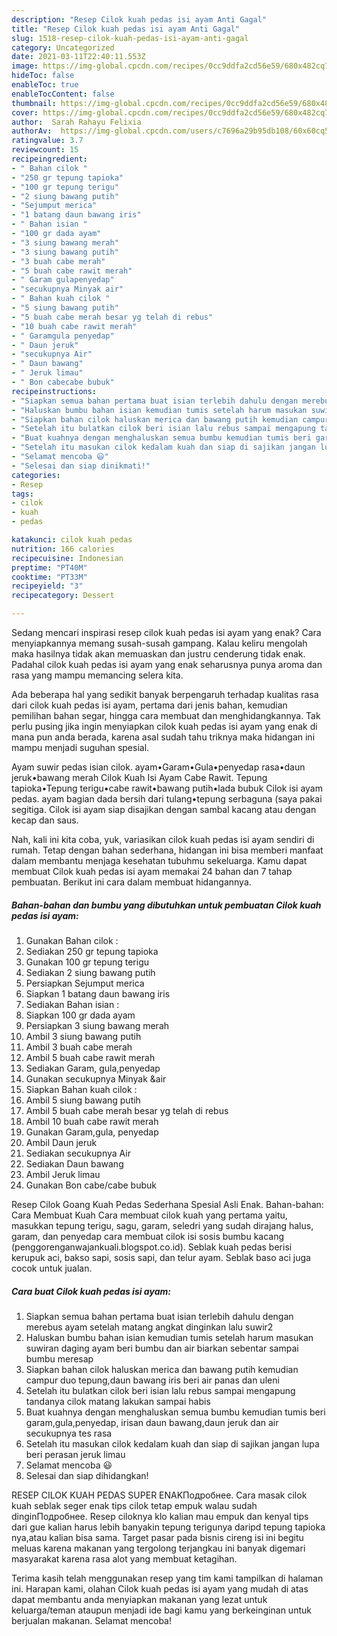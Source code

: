 ```yaml
---
description: "Resep Cilok kuah pedas isi ayam Anti Gagal"
title: "Resep Cilok kuah pedas isi ayam Anti Gagal"
slug: 1518-resep-cilok-kuah-pedas-isi-ayam-anti-gagal
category: Uncategorized
date: 2021-03-11T22:40:11.553Z
image: https://img-global.cpcdn.com/recipes/0cc9ddfa2cd56e59/680x482cq70/cilok-kuah-pedas-isi-ayam-foto-resep-utama.jpg
hideToc: false
enableToc: true
enableTocContent: false
thumbnail: https://img-global.cpcdn.com/recipes/0cc9ddfa2cd56e59/680x482cq70/cilok-kuah-pedas-isi-ayam-foto-resep-utama.jpg
cover: https://img-global.cpcdn.com/recipes/0cc9ddfa2cd56e59/680x482cq70/cilok-kuah-pedas-isi-ayam-foto-resep-utama.jpg
author:  Sarah Rahayu Felixia
authorAv:  https://img-global.cpcdn.com/users/c7696a29b95db108/60x60cq50/avatar.jpg
ratingvalue: 3.7
reviewcount: 15
recipeingredient:
- " Bahan cilok "
- "250 gr tepung tapioka"
- "100 gr tepung terigu"
- "2 siung bawang putih"
- "Sejumput merica"
- "1 batang daun bawang iris"
- " Bahan isian "
- "100 gr dada ayam"
- "3 siung bawang merah"
- "3 siung bawang putih"
- "3 buah cabe merah"
- "5 buah cabe rawit merah"
- " Garam gulapenyedap"
- "secukupnya Minyak air"
- " Bahan kuah cilok "
- "5 siung bawang putih"
- "5 buah cabe merah besar yg telah di rebus"
- "10 buah cabe rawit merah"
- " Garamgula penyedap"
- " Daun jeruk"
- "secukupnya Air"
- " Daun bawang"
- " Jeruk limau"
- " Bon cabecabe bubuk"
recipeinstructions:
- "Siapkan semua bahan pertama buat isian terlebih dahulu dengan merebus ayam setelah matang angkat dinginkan lalu suwir2"
- "Haluskan bumbu bahan isian kemudian tumis setelah harum masukan suwiran daging ayam beri bumbu dan air biarkan sebentar sampai bumbu meresap"
- "Siapkan bahan cilok haluskan merica dan bawang putih kemudian campur duo tepung,daun bawang iris beri air panas dan uleni"
- "Setelah itu bulatkan cilok beri isian lalu rebus sampai mengapung tandanya cilok matang lakukan sampai habis"
- "Buat kuahnya dengan menghaluskan semua bumbu kemudian tumis beri garam,gula,penyedap, irisan daun bawang,daun jeruk dan air secukupnya tes rasa"
- "Setelah itu masukan cilok kedalam kuah dan siap di sajikan jangan lupa beri perasan jeruk limau"
- "Selamat mencoba 😃"
- "Selesai dan siap dinikmati!"
categories:
- Resep
tags:
- cilok
- kuah
- pedas

katakunci: cilok kuah pedas 
nutrition: 166 calories
recipecuisine: Indonesian
preptime: "PT40M"
cooktime: "PT33M"
recipeyield: "3"
recipecategory: Dessert

---
```



Sedang mencari inspirasi resep cilok kuah pedas isi ayam yang enak? Cara menyiapkannya memang susah-susah gampang. Kalau keliru mengolah maka hasilnya tidak akan memuaskan dan justru cenderung tidak enak. Padahal cilok kuah pedas isi ayam yang enak seharusnya punya aroma dan rasa yang mampu memancing selera kita.


Ada beberapa hal yang sedikit banyak berpengaruh terhadap kualitas rasa dari cilok kuah pedas isi ayam, pertama dari jenis bahan, kemudian pemilihan bahan segar, hingga cara membuat dan menghidangkannya. Tak perlu pusing jika ingin menyiapkan cilok kuah pedas isi ayam yang enak di mana pun anda berada, karena asal sudah tahu triknya maka hidangan ini mampu menjadi suguhan spesial.

Ayam suwir pedas isian cilok. ayam•Garam•Gula•penyedap rasa•daun jeruk•bawang merah Cilok Kuah Isi Ayam Cabe Rawit. Tepung tapioka•Tepung terigu•cabe rawit•bawang putih•lada bubuk Cilok isi ayam pedas. ayam bagian dada bersih dari tulang•tepung serbaguna (saya pakai segitiga. Cilok isi ayam siap disajikan dengan sambal kacang atau dengan kecap dan saus.


Nah, kali ini kita coba, yuk, variasikan cilok kuah pedas isi ayam sendiri di rumah. Tetap dengan bahan sederhana, hidangan ini bisa memberi manfaat dalam membantu menjaga kesehatan tubuhmu sekeluarga. Kamu dapat membuat Cilok kuah pedas isi ayam memakai 24 bahan dan 7 tahap pembuatan. Berikut ini cara dalam membuat hidangannya.

<!--inarticleads1-->

##### Bahan-bahan dan bumbu yang dibutuhkan untuk pembuatan Cilok kuah pedas isi ayam:

1. Gunakan  Bahan cilok :
1. Sediakan 250 gr tepung tapioka
1. Gunakan 100 gr tepung terigu
1. Sediakan 2 siung bawang putih
1. Persiapkan Sejumput merica
1. Siapkan 1 batang daun bawang iris
1. Sediakan  Bahan isian :
1. Siapkan 100 gr dada ayam
1. Persiapkan 3 siung bawang merah
1. Ambil 3 siung bawang putih
1. Ambil 3 buah cabe merah
1. Ambil 5 buah cabe rawit merah
1. Sediakan  Garam, gula,penyedap
1. Gunakan secukupnya Minyak &amp;air
1. Siapkan  Bahan kuah cilok :
1. Ambil 5 siung bawang putih
1. Ambil 5 buah cabe merah besar yg telah di rebus
1. Ambil 10 buah cabe rawit merah
1. Gunakan  Garam,gula, penyedap
1. Ambil  Daun jeruk
1. Sediakan secukupnya Air
1. Sediakan  Daun bawang
1. Ambil  Jeruk limau
1. Gunakan  Bon cabe/cabe bubuk


Resep Cilok Goang Kuah Pedas Sederhana Spesial Asli Enak. Bahan-bahan: Cara Membuat Kuah Cara membuat cilok kuah yang pertama yaitu, masukkan tepung terigu, sagu, garam, seledri yang sudah dirajang halus, garam, dan penyedap cara membuat cilok isi sosis bumbu kacang (penggorenganwajankuali.blogspot.co.id). Seblak kuah pedas berisi kerupuk aci, bakso sapi, sosis sapi, dan telur ayam. Seblak baso aci juga cocok untuk jualan. 

<!--inarticleads2-->

##### Cara buat Cilok kuah pedas isi ayam:

1. Siapkan semua bahan pertama buat isian terlebih dahulu dengan merebus ayam setelah matang angkat dinginkan lalu suwir2
1. Haluskan bumbu bahan isian kemudian tumis setelah harum masukan suwiran daging ayam beri bumbu dan air biarkan sebentar sampai bumbu meresap
1. Siapkan bahan cilok haluskan merica dan bawang putih kemudian campur duo tepung,daun bawang iris beri air panas dan uleni
1. Setelah itu bulatkan cilok beri isian lalu rebus sampai mengapung tandanya cilok matang lakukan sampai habis
1. Buat kuahnya dengan menghaluskan semua bumbu kemudian tumis beri garam,gula,penyedap, irisan daun bawang,daun jeruk dan air secukupnya tes rasa
1. Setelah itu masukan cilok kedalam kuah dan siap di sajikan jangan lupa beri perasan jeruk limau
1. Selamat mencoba 😃
1. Selesai dan siap dihidangkan!

RESEP CILOK KUAH PEDAS SUPER ENAKПодробнее. Cara masak cilok kuah seblak seger enak tips cilok tetap empuk walau sudah dinginПодробнее. Resep ciloknya klo kalian mau empuk dan kenyal tips dari gue kalian harus lebih banyakin tepung terigunya daripd tepung tapioka nya,atau kalian bisa sama. Target pasar pada bisnis cireng isi ini begitu meluas karena makanan yang tergolong terjangkau ini banyak digemari masyarakat karena rasa alot yang membuat ketagihan. 

Terima kasih telah menggunakan resep yang tim kami tampilkan di halaman ini. Harapan kami, olahan Cilok kuah pedas isi ayam yang mudah di atas dapat membantu anda menyiapkan makanan yang lezat untuk keluarga/teman ataupun menjadi ide bagi kamu yang berkeinginan untuk berjualan makanan. Selamat mencoba!
